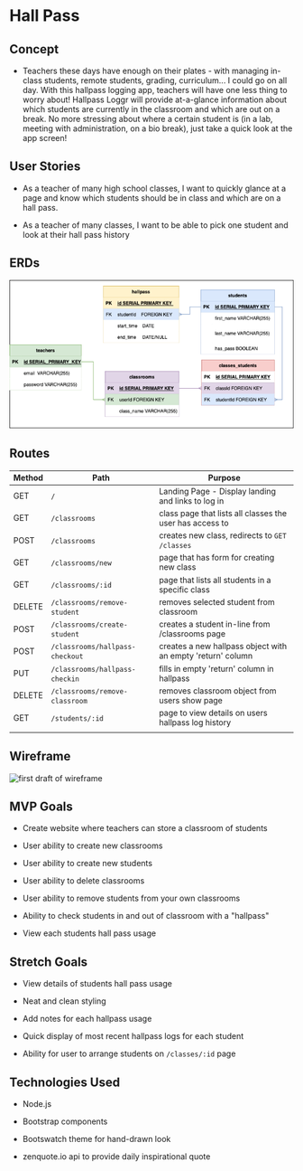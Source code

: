 # Hall Pass

## Concept

* Teachers these days have enough on their plates - with managing in-class students, remote students, grading, curriculum... I could go on all day.  With this hallpass logging app, teachers will have one less thing to worry about!  Hallpass Loggr will provide at-a-glance information about which students are currently in the classroom and which are out on a break.  No more stressing about where a certain student is (in a lab, meeting with administration, on a bio break), just take a quick look at the app screen!

## User Stories

* As a teacher of many high school classes, I want to quickly glance at a page and know which students should be in class and which are on a hall pass.

* As a teacher of many classes, I want to be able to pick one student and look at their hall pass history

## ERDs

![an ERD of my project](./hallpassERD.drawio.png)

## Routes

| Method | Path                            | Purpose                                                     |
|--------|---------------------------------|-------------------------------------------------------------|
| GET    | `/`                             | Landing Page - Display landing and links to log in          |
| GET    | `/classrooms`                   | class page that lists all classes the user has access to    |
| POST   | `/classrooms`                   | creates new class, redirects to `GET /classes`              |
| GET    | `/classrooms/new`               | page that has form for creating new class                   |
| GET    | `/classrooms/:id`               | page that lists all students in a specific class            |
| DELETE | `/classrooms/remove-student`    | removes selected student from classroom                     |
| POST   | `/classrooms/create-student`    | creates a student in-line from /classrooms page             |
| POST   | `/classrooms/hallpass-checkout` | creates a new hallpass object with an empty 'return' column |
| PUT    | `/classrooms/hallpass-checkin`  | fills in empty 'return' column in hallpass                  |
| DELETE | `/classrooms/remove-classroom`  | removes classroom object from users show page               |
| GET    | `/students/:id`                 | page to view details on users hallpass log history          |
|        |                                 |                                                             |

## Wireframe

![first draft of wireframe](./wireframe.png)

## MVP Goals

* Create website where teachers can store a classroom of students

* User ability to create new classrooms

* User ability to create new students

* User ability to delete classrooms

* User ability to remove students from your own classrooms

* Ability to check students in and out of classroom with a "hallpass"

* View each students hall pass usage



## Stretch Goals

* View details of students hall pass usage 

* Neat and clean styling 

* Add notes for each hallpass usage

* Quick display of most recent hallpass logs for each student

* Ability for user to arrange students on `/classes/:id` page



## Technologies Used

* Node.js

* Bootstrap components

* Bootswatch theme for hand-drawn look

* zenquote.io api to provide daily inspirational quote

